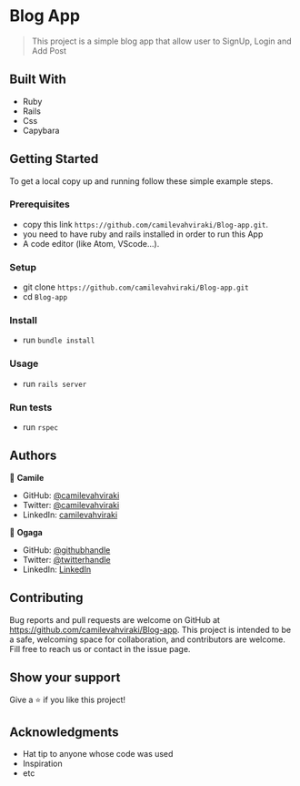 # Blog App

> This project is a simple blog app that allow user to SignUp, Login and Add Post

## Built With

  - Ruby
  - Rails
  - Css
  - Capybara

## Getting Started

To get a local copy up and running follow these simple example steps.

### Prerequisites
  - copy this link `https://github.com/camilevahviraki/Blog-app.git`.
  - you need to have ruby and rails installed in order to run this App
  - A code editor (like Atom, VScode...).


### Setup

  - git clone `https://github.com/camilevahviraki/Blog-app.git`
  - cd `Blog-app`

### Install
  - run `bundle install`

### Usage
  - run `rails server`

### Run tests
  - run `rspec`

## Authors

👤 **Camile**

- GitHub: [@camilevahviraki](https://github.com/camilevahviraki)
- Twitter: [@camilevahviraki](https://twitter.com/CamileVahviraki)
- LinkedIn: [camilevahviraki](https://www.linkedin.com/in/camile-vahviraki)

👤 **Ogaga**

- GitHub: [@githubhandle](https://github.com/Ogaga01)
- Twitter: [@twitterhandle](https://twitter.com/i_ogaga_n)
- LinkedIn: [LinkedIn](https://www.linkedin.com/in/ogaga-iyara-0339b0105/)

## Contributing

Bug reports and pull requests are welcome on GitHub at https://github.com/camilevahviraki/Blog-app. This project is intended to be a safe, welcoming space for collaboration, and contributors are welcome.
Fill free to reach us or contact in the issue page.

## Show your support

Give a ⭐️ if you like this project!

## Acknowledgments

- Hat tip to anyone whose code was used
- Inspiration
- etc